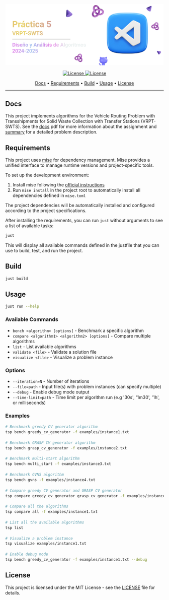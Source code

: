 <div align="center">
  <img src="/.github/images/github-header-image.webp" alt="GitHub Header Image" />

  <!-- Badges -->
  <p></p>
  <a href="https://ull.es">
    <img
      alt="License"
      src="https://img.shields.io/badge/ULL-5C068C?style=for-the-badge&logo=gitbook&labelColor=302D41"
    />
  </a>
  <a href="https://github.com/hadronomy/PR5-DAA-2425/blob/main/LICENSE">
    <img
      alt="License"
      src="https://img.shields.io/badge/MIT-EE999F?style=for-the-badge&logo=starship&label=LICENSE&labelColor=302D41"
    />
  </a>
  <p></p>
  <!-- TOC -->
  <a href="#docs">Docs</a> •
  <a href="#requirements">Requirements</a> •
  <a href="#build">Build</a> •
  <a href="#usage">Usage</a> •
  <a href="#license">License</a>
  <hr />
</div>

## Docs

This project implements algorithms for the Vehicle Routing Problem with Transshipments for Solid Waste Collection with Transfer Stations (VRPT-SWTS). See the [docs](/docs/P5_DAA_VRPT_2024_2025.pdf) pdf for more information about the assignment and [summary](/docs/summary.md) for a detailed problem description.

## Requirements

This project uses [mise](https://github.com/jdx/mise) for dependency management. Mise provides a unified interface to manage runtime versions and project-specific tools.

To set up the development environment:

1. Install mise following the [official instructions](https://mise.jdx.dev/getting-started.html)
2. Run `mise install` in the project root to automatically install all dependencies defined in `mise.toml`

The project dependencies will be automatically installed and configured according to the project specifications.

After installing the requirements, you can run `just` without arguments to see a list of available tasks:

```bash
just
```

This will display all available commands defined in the justfile that you can use to build, test, and run the project.

## Build

```bash
just build
```

## Usage

```bash
just run --help
```

### Available Commands

- `bench <algorithm> [options]` - Benchmark a specific algorithm
- `compare <algorithm1> <algorithm2> [options]` - Compare multiple algorithms
- `list` - List available algorithms
- `validate <file>` - Validate a solution file
- `visualize <file>` - Visualize a problem instance

### Options

- `--iteration=N` - Number of iterations
- `--file=path` - Input file(s) with problem instances (can specify multiple)
- `--debug` - Enable debug mode output
- `--time-limit=path` - Time limit per algorithm run (e.g '30s', '1m30', '1h', or milliseconds)

### Examples

```bash
# Benchmark greedy CV generator algorithm
tsp bench greedy_cv_generator -f examples/instance1.txt

# Benchmark GRASP CV generator algorithm
tsp bench grasp_cv_generator -f examples/instance2.txt

# Benchmark multi-start algorithm
tsp bench multi_start -f examples/instance3.txt

# Benchmark GVNS algorithm
tsp bench gvns -f examples/instance4.txt

# Compare greedy CV generator and GRASP CV generator
tsp compare greedy_cv_generator grasp_cv_generator -f examples/instance5.txt

# Compare all the algorithms
tsp compare all -f examples/instance1.txt

# List all the available algorithms
tsp list

# Visualize a problem instance
tsp visualize examples/instance1.txt

# Enable debug mode
tsp bench greedy_cv_generator -f examples/instance1.txt --debug
```

## License

This project is licensed under the MIT License -
see the [LICENSE](/LICENSE) file for details.